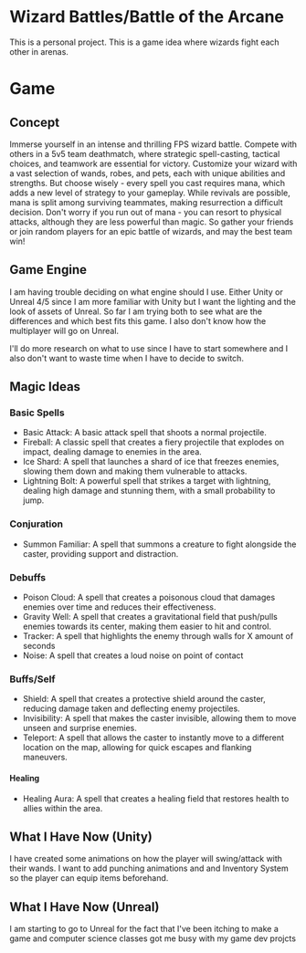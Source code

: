 # Wizard Battles/Battle of the Arcane
This is a personal project. This is a game idea where wizards fight each other in arenas.

# Game

## Concept  
Immerse yourself in an intense and thrilling FPS wizard battle. Compete with others in a 5v5 team deathmatch, where strategic spell-casting, tactical choices, and teamwork are essential for victory. Customize your wizard with a vast selection of wands, robes, and pets, each with unique abilities and strengths. But choose wisely - every spell you cast requires mana, which adds a new level of strategy to your gameplay. While revivals are possible, mana is split among surviving teammates, making resurrection a difficult decision. Don't worry if you run out of mana - you can resort to physical attacks, although they are less powerful than magic. So gather your friends or join random players for an epic battle of wizards, and may the best team win!

## Game Engine
I am having trouble deciding on what engine should I use. Either Unity or Unreal 4/5 since I am more familiar with Unity but I want the lighting and the look of assets of Unreal. So far I am trying both to see what are the differences and which best fits this game. I also don't know how the multiplayer will go on Unreal.

I'll do more research on what to use since I have to start somewhere and I also don't want to waste time when I have to decide to switch.

## Magic Ideas

### Basic Spells
- Basic Attack: A basic attack spell that shoots a normal projectile.
- Fireball: A classic spell that creates a fiery projectile that explodes on impact, dealing damage to enemies in the area.
- Ice Shard: A spell that launches a shard of ice that freezes enemies, slowing them down and making them vulnerable to attacks.
- Lightning Bolt: A powerful spell that strikes a target with lightning, dealing high damage and stunning them, with a small probability to jump.

### Conjuration
- Summon Familiar: A spell that summons a creature to fight alongside the caster, providing support and distraction.

### Debuffs
- Poison Cloud: A spell that creates a poisonous cloud that damages enemies over time and reduces their effectiveness.
- Gravity Well: A spell that creates a gravitational field that push/pulls enemies towards its center, making them easier to hit and control.
- Tracker: A spell that highlights the enemy through walls for X amount of seconds
- Noise: A spell that creates a loud noise on point of contact

### Buffs/Self
- Shield: A spell that creates a protective shield around the caster, reducing damage taken and deflecting enemy projectiles.
- Invisibility: A spell that makes the caster invisible, allowing them to move unseen and surprise enemies.
- Teleport: A spell that allows the caster to instantly move to a different location on the map, allowing for quick escapes and flanking maneuvers.

#### Healing
- Healing Aura: A spell that creates a healing field that restores health to allies within the area.


## What I Have Now (Unity)
I have created some animations on how the player will swing/attack with their wands. I want to add punching animations and and Inventory System so the player can equip items beforehand.

## What I Have Now (Unreal)
I am starting to go to Unreal for the fact that I've been itching to make a game and computer science classes got me busy with my game dev projcts

